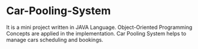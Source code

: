# Car-Pooling-System
It is a mini project written in JAVA Language. Object-Oriented Programming Concepts are applied in the implementation. Car Pooling System helps to manage cars scheduling and bookings.
